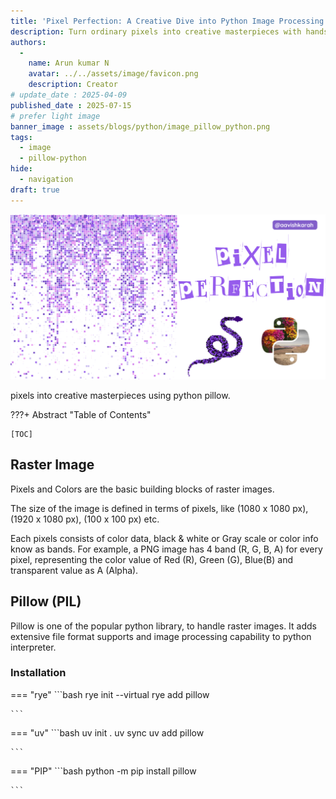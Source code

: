```yaml
---
title: 'Pixel Perfection: A Creative Dive into Python Image Processing'
description: Turn ordinary pixels into creative masterpieces with hands-on Python image manipulation.
authors:
  -
    name: Arun kumar N
    avatar: ../../assets/image/favicon.png
    description: Creator
# update_date : 2025-04-09
published_date : 2025-07-15
# prefer light image
banner_image : assets/blogs/python/image_pillow_python.png
tags:
  - image 
  - pillow-python
hide:
  - navigation
draft: true
---
```


![Pillow Python](../../../assets/blogs/python/image_pillow_python.png)


pixels into creative masterpieces using python pillow.

???+ Abstract "Table of Contents"

    [TOC]

## Raster Image

Pixels and Colors are the basic building blocks of raster images. 

The size of the image is defined in terms of pixels, like (1080 x 1080 px), (1920 x 1080 px), (100 x 100 px) etc.

Each pixels consists of color data, black & white or Gray scale or color info know as bands. For example, a PNG image has 4 band (R, G, B, A) for every pixel, representing the color value of Red (R), Green (G), Blue(B) and transparent value as A (Alpha).


## Pillow (PIL)

Pillow is one of the popular python library, to handle raster images. It adds extensive file format supports and image processing capability to python interpreter.

### Installation


=== "rye"
    ```bash
    rye init --virtual
    rye add pillow

    ```

=== "uv"
    ```bash
    uv init .
    uv sync
    uv add pillow

    ```

=== "PIP"
    ```bash
    python -m pip install pillow

    ```



